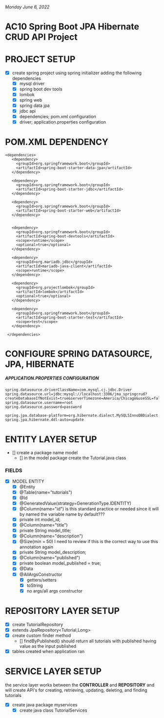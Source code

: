 ###### Monday June 6, 2022

# AC10 Spring Boot JPA Hibernate CRUD API Project

# PROJECT SETUP

- [x] create spring project using spring initializer adding the following dependencies
  - [x] mysql driver
  - [x] spring boot dev tools
  - [x] lombok
  - [x] spring web
  - [x] spring data jpa
  - [x] jdbc api
  - [x] dependencies; pom.xml configuration
  - [x] driver; application.properties configuration

# POM.XML DEPENDENCY

```
<dependencies>
   <dependency>
     <groupId>org.springframework.boot</groupId>
     <artifactId>spring-boot-starter-data-jpa</artifactId>
   </dependency>

   <dependency>
     <groupId>org.springframework.boot</groupId>
     <artifactId>spring-boot-starter-jdbc</artifactId>
   </dependency>

   <dependency>
     <groupId>org.springframework.boot</groupId>
     <artifactId>spring-boot-starter-web</artifactId>
   </dependency>


   <dependency>
     <groupId>org.springframework.boot</groupId>
     <artifactId>spring-boot-devtools</artifactId>
     <scope>runtime</scope>
     <optional>true</optional>
   </dependency>

   <dependency>
     <groupId>org.mariadb.jdbc</groupId>
     <artifactId>mariadb-java-client</artifactId>
     <scope>runtime</scope>
   </dependency>

   <dependency>
     <groupId>org.projectlombok</groupId>
     <artifactId>lombok</artifactId>
     <optional>true</optional>
   </dependency>

   <dependency>
     <groupId>org.springframework.boot</groupId>
     <artifactId>spring-boot-starter-test</artifactId>
     <scope>test</scope>
   </dependency>

 </dependencies>
```

# CONFIGURE SPRING DATASOURCE, JPA, HIBERNATE

##### APPLICATION.PROPERTIES CONFIGURATION

```
spring.datasource.driverClassName=com.mysql.cj.jdbc.Driver
spring.datasource.url=jdbc:mysql://localhost:3306/jma_springcrud?createDatabaseIfNotExist=true&serverTimezone=America/Chicago&useSSL=false
spring.datasource.username=root
spring.datasource.password=password

spring.jpa.database-platform=org.hibernate.dialect.MySQL5InnoDBDialect
spring.jpa.hibernate.ddl-auto=update
```

# ENTITY LAYER SETUP

- [] create a package name model
  - [] in the model package create the Tutorial.java class

### FIELDS

- [x] MODEL ENTITY
  - [x] @Entity
  - [x] @Table(name="tutorials")
  - [x] @Id
  - [x] @GeneratedValue(strategy=GenerationType.IDENTITY)
  - [x] @Column(name="id") is this standard practice or needed since it will by named the variable name by default???
  - [x] private int model_id;
  - [x] @Column(name="title")
  - [x] private String model_title;
  - [x] @Column(name="description")
  - [x] @Size(min = 50) I need to review if this is the correct way to use this annotation again
  - [x] private String model_description;
  - [x] @Column(name="published")
  - [x] private boolean model_published = true;
  - [x] @Data
  - [x] @AllArgsConstructor
    - [x] getters/setters
    - [x] toString
    - [x] no args/all args constructor

# REPOSITORY LAYER SETUP

- [x] create TutorialRepository
- [x] extends JpaRepository<Tutorial,Long>
- [x] create custom finder method
  - [] findByPublished() should return all tutorials with published having value as the input published
- [x] tables created when application ran

# SERVICE LAYER SETUP

the service layer works between the **CONTROLLER** and **REPOSITORY** and will create API's for
creating, retrieving, updating, deleting, and finding tutorials

- [x] create java package myservices
  - [x] create java class TutorialServices
